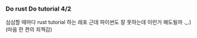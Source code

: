 ### Do rust Do tutorial 4/2

심심할 때마다 rust tutorial 하는 레포
근데 파이썬도 잘 못하는데 이런거 해도될까 .\_.)
(마음 한 켠의 죄책감)
